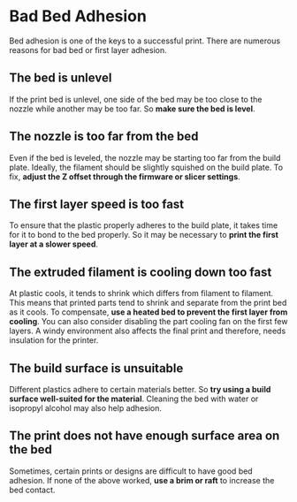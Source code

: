 # Bad Bed Adhesion

Bed adhesion is one of the keys to a successful print. There are numerous reasons for bad bed or first layer adhesion.

## The bed is unlevel

If the print bed is unlevel, one side of the bed may be too close to the nozzle while another may be too far. So **make sure the bed is level**.

## The nozzle is too far from the bed

Even if the bed is leveled, the nozzle may be starting too far from the build plate. Ideally, the filament should be slightly squished on the build plate. To fix, **adjust the Z offset through the firmware or slicer settings**.

## The first layer speed is too fast

To ensure that the plastic properly adheres to the build plate, it takes time for it to bond to the bed properly. So it may be necessary to **print the first layer at a slower speed**.

## The extruded filament is cooling down too fast

At plastic cools, it tends to shrink which differs from filament to filament. This means that printed parts tend to shrink and separate from the print bed as it cools. To compensate, **use a heated bed to prevent the first layer from cooling**. You can also consider disabling the part cooling fan on the first few layers. A windy environment also affects the final print and therefore, needs insulation for the printer.

## The build surface is unsuitable

Different plastics adhere to certain materials better. So **try using a build surface well-suited for the material**. Cleaning the bed with water or isopropyl alcohol may also help adhesion.

## The print does not have enough surface area on the bed

Sometimes, certain prints or designs are difficult to have good bed adhesion. If none of the above worked, **use a brim or raft** to increase the bed contact.
